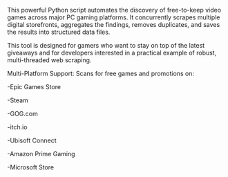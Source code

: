 This powerful Python script automates the discovery of free-to-keep video games across major PC gaming platforms. It concurrently scrapes multiple digital storefronts, aggregates the findings, removes duplicates, and saves the results into structured data files.

This tool is designed for gamers who want to stay on top of the latest giveaways and for developers interested in a practical example of robust, multi-threaded web scraping.

Multi-Platform Support: Scans for free games and promotions on:

-Epic Games Store 

-Steam 

-GOG.com 

-itch.io 

-Ubisoft Connect

-Amazon Prime Gaming

-Microsoft Store
